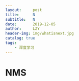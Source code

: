 ```yaml
---
layout:     post
title:      N
subtitle:   N
date:       2019-12-05
author:     LZY
header-img: img/whatisnext.jpg
catalog: true
tags:
    - 深度学习
---
```


# NMS
